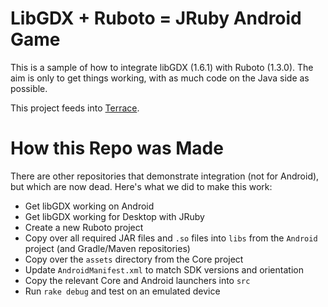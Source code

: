# LibGDX + Ruboto = JRuby Android Game

This is a sample of how to integrate libGDX (1.6.1) with Ruboto (1.3.0). The aim is only to get things working, with as much code on the Java side as possible.

This project feeds into [Terrace](http://github.com/ashes999/terrace).

# How this Repo was Made

There are other repositories that demonstrate integration (not for Android), but which are now dead. Here's what we did to make this work:

- Get libGDX working on Android
- Get libGDX working for Desktop with JRuby
- Create a new Ruboto project
- Copy over all required JAR files and `.so` files into `libs` from the `Android` project (and Gradle/Maven repositories)
- Copy over the `assets` directory from the Core project
- Update `AndroidManifest.xml` to match SDK versions and orientation
- Copy the relevant Core and Android launchers into `src`
- Run `rake debug` and test on an emulated device

